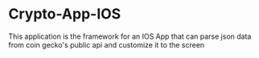# Crypto-App-IOS
This application is the framework for an IOS App that can parse json data from coin gecko's public api and customize it to the screen

